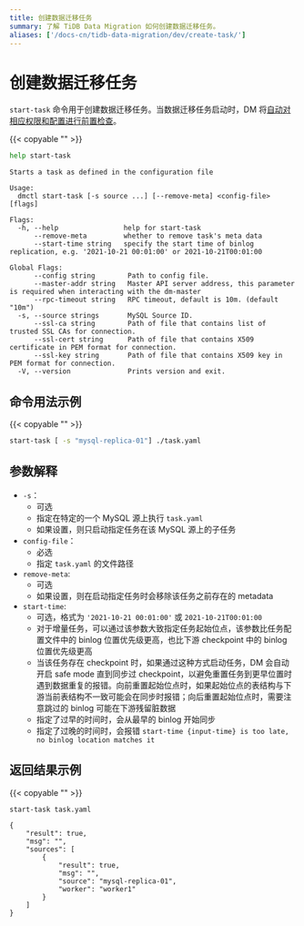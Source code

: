 ```yaml
---
title: 创建数据迁移任务
summary: 了解 TiDB Data Migration 如何创建数据迁移任务。
aliases: ['/docs-cn/tidb-data-migration/dev/create-task/']
---
```


# 创建数据迁移任务

`start-task` 命令用于创建数据迁移任务。当数据迁移任务启动时，DM 将[自动对相应权限和配置进行前置检查](/dm/dm-precheck.md)。

{{< copyable "" >}}

```bash
help start-task
```

```
Starts a task as defined in the configuration file

Usage:
  dmctl start-task [-s source ...] [--remove-meta] <config-file> [flags]

Flags:
  -h, --help                help for start-task
      --remove-meta         whether to remove task's meta data
      --start-time string   specify the start time of binlog replication, e.g. '2021-10-21 00:01:00' or 2021-10-21T00:01:00

Global Flags:
      --config string        Path to config file.
      --master-addr string   Master API server address, this parameter is required when interacting with the dm-master
      --rpc-timeout string   RPC timeout, default is 10m. (default "10m")
  -s, --source strings       MySQL Source ID.
      --ssl-ca string        Path of file that contains list of trusted SSL CAs for connection.
      --ssl-cert string      Path of file that contains X509 certificate in PEM format for connection.
      --ssl-key string       Path of file that contains X509 key in PEM format for connection.
  -V, --version              Prints version and exit.

```

## 命令用法示例

{{< copyable "" >}}

```bash
start-task [ -s "mysql-replica-01"] ./task.yaml
```

## 参数解释

+ `-s`：
    - 可选
    - 指定在特定的一个 MySQL 源上执行 `task.yaml`
    - 如果设置，则只启动指定任务在该 MySQL 源上的子任务
+ `config-file`：
    - 必选
    - 指定 `task.yaml` 的文件路径
+ `remove-meta`:
    - 可选
    - 如果设置，则在启动指定任务时会移除该任务之前存在的 metadata
+ `start-time`:
    - 可选，格式为 `'2021-10-21 00:01:00'` 或 `2021-10-21T00:01:00`
    - 对于增量任务，可以通过该参数大致指定任务起始位点，该参数比任务配置文件中的 binlog 位置优先级更高，也比下游 checkpoint 中的 binlog 位置优先级更高
    - 当该任务存在 checkpoint 时，如果通过这种方式启动任务，DM 会自动开启 safe mode 直到同步过 checkpoint，以避免重置任务到更早位置时遇到数据重复的报错。向前重置起始位点时，如果起始位点的表结构与下游当前表结构不一致可能会在同步时报错；向后重置起始位点时，需要注意跳过的 binlog 可能在下游残留脏数据
    - 指定了过早的时间时，会从最早的 binlog 开始同步
    - 指定了过晚的时间时，会报错 `start-time {input-time} is too late, no binlog location matches it`

## 返回结果示例

{{< copyable "" >}}

```bash
start-task task.yaml
```

```
{
    "result": true,
    "msg": "",
    "sources": [
        {
            "result": true,
            "msg": "",
            "source": "mysql-replica-01",
            "worker": "worker1"
        }
    ]
}
```
